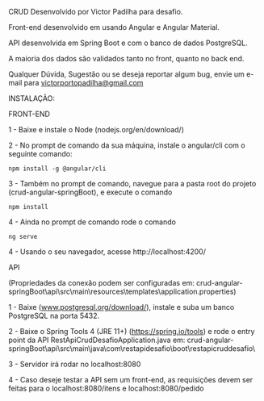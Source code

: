 CRUD Desenvolvido por Victor Padilha para desafio.

Front-end desenvolvido em usando Angular e Angular Material.

API desenvolvida em Spring Boot e com o banco de dados PostgreSQL.

A maioria dos dados são validados tanto no front, quanto no back end. 

Qualquer Dúvida, Sugestão ou se deseja reportar algum bug, envie um e-mail para victorportopadilha@gmail.com


INSTALAÇÃO:

FRONT-END

1 - Baixe e instale o Node (nodejs.org/en/download/)

2 - No prompt de comando da sua máquina, instale o angular/cli com o seguinte comando:

	npm install -g @angular/cli

3 - Também no prompt de comando, navegue para a pasta root do projeto (crud-angular-springBoot), e execute o comando 

	npm install

4 - Ainda no prompt de comando rode o comando

	ng serve

4 - Usando o seu navegador, acesse http://localhost:4200/

API

(Propriedades da conexão podem ser configuradas em: crud-angular-springBoot\api\src\main\resources\templates\application.properties)

1 - Baixe (www.postgresql.org/download/), instale e suba um banco PostgreSQL na porta 5432.


2 - Baixe o Spring Tools 4 (JRE 11+) (https://spring.io/tools) e rode o entry point da API RestApiCrudDesafioApplication.java em: crud-angular-springBoot\api\src\main\java\com\restapidesafio\boot\restapicruddesafio\


3 - Servidor irá rodar no localhost:8080


4 - Caso deseje testar a API sem um front-end, as requisições devem ser feitas para o localhost:8080/itens e localhost:8080/pedido





 	

